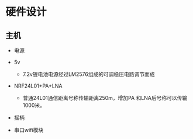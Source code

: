 # 硬件设计
## **主机**
*  电源
  * 5v
    * 7.2v锂电池电源经过LM2576组成的可调稳压电路调节而成
* NRF24L01+PA+LNA
    * 普通24L01通信距离号称传输距离250m，增加PA 和LNA后号称可以传输1000米。
* 摇柄 

* 串口wifi模块
